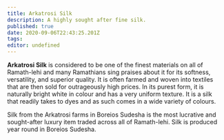 ```yaml
---
title: Arkatrosi Silk
description: A highly sought after fine silk.
published: true
date: 2020-09-06T22:43:25.201Z
tags: 
editor: undefined
---
```


**Arkatrosi Silk** is considered to be one of the finest materials on all of Ramath-lehi and many Ramathians sing praises about it for its softness, versatility, and superior quality. It is often farmed and woven into textiles that are then sold for outrageously high prices. In its purest form, it is naturally bright white in colour and has a very uniform texture. It is a silk that readily takes to dyes and as such comes in a wide variety of colours.

Silk from the Arkatrosi farms in Boreios Sudesha is the most lucrative and sought-after luxury item traded across all of Ramath-lehi. Silk is produced year round in Boreios Sudesha.